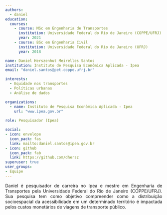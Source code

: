 ```yaml
---
authors:
  - daniel
education:
  courses:
    - course: MSc em Engenharia de Transportes
      institution: Universidade Federal do Rio de Janeiro (COPPE/UFRJ)
      year: 2021
    - course: BSc em Engenharia Civil
      institution: Universidade Federal do Rio de Janeiro (UFRJ)
      year: 2018

name: Daniel Herszenhut Meirelles Santos
institution: Instituto de Pesquisa Econômica Aplicada - Ipea
email: "daniel.santos@pet.coppe.ufrj.br"

interests:
  - Equidade nos transportes 
  - Políticas urbanas 
  - Análise de dados 

organizations:
  - name: Instituto de Pesquisa Econômica Aplicada - Ipea
    url: "www.ipea.gov.br"
    
role: Pesquisador (Ipea)

social:
- icon: envelope
  icon_pack: fas
  link: mailto:daniel.santos@ipea.gov.br
- icon: github
  icon_pack: fab
  link: https://github.com/dhersz
superuser: true
user_groups:
- Equipe
---
```


<p align="justify">
Daniel é pesquisador de carreira no Ipea e mestre em Engenharia de Transportes pela Universidade Federal do Rio de Janeiro (COPPE/UFRJ). Sua pesquisa tem como objetivo compreender como a distribuição socioespacial da acessibilidade em um determinado território é impactada pelos custos monetários de viagens de transporte público.
</p>
